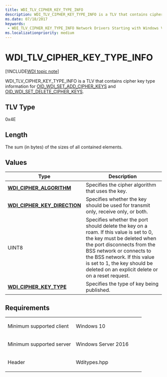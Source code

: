 ```yaml
---
title: WDI_TLV_CIPHER_KEY_TYPE_INFO
description: WDI_TLV_CIPHER_KEY_TYPE_INFO is a TLV that contains cipher key type information for OID_WDI_SET_ADD_CIPHER_KEYS and OID_WDI_SET_DELETE_CIPHER_KEYS.
ms.date: 07/18/2017
keywords:
 - WDI_TLV_CIPHER_KEY_TYPE_INFO Network Drivers Starting with Windows Vista
ms.localizationpriority: medium
---
```


# WDI\_TLV\_CIPHER\_KEY\_TYPE\_INFO

[!INCLUDE[WDI topic note](../includes/wdi-version-warning.md)]


WDI\_TLV\_CIPHER\_KEY\_TYPE\_INFO is a TLV that contains cipher key type information for [OID\_WDI\_SET\_ADD\_CIPHER\_KEYS](./oid-wdi-set-add-cipher-keys.md) and [OID\_WDI\_SET\_DELETE\_CIPHER\_KEYS](./oid-wdi-set-delete-cipher-keys.md).

## TLV Type


0x4E

## Length


The sum (in bytes) of the sizes of all contained elements.

## Values


| Type                                                                 | Description                                                                                                                                                                                                                                                                                     |
|----------------------------------------------------------------------|-------------------------------------------------------------------------------------------------------------------------------------------------------------------------------------------------------------------------------------------------------------------------------------------------|
| [**WDI\_CIPHER\_ALGORITHM**](/windows-hardware/drivers/ddi/wditypes/ne-wditypes-_wdi_cipher_algorithm)          | Specifies the cipher algorithm that uses the key.                                                                                                                                                                                                                                               |
| [**WDI\_CIPHER\_KEY\_DIRECTION**](/windows-hardware/drivers/ddi/wditypes/ne-wditypes-_wdi_cipher_key_direction) | Specifies whether the key should be used for transmit only, receive only, or both.                                                                                                                                                                                                              |
| UINT8                                                                | Specifies whether the port should delete the key on a roam. If this value is set to 0, the key must be deleted when the port disconnects from the BSS network or connects to the BSS network. If this value is set to 1, the key should be deleted on an explicit delete or on a reset request. |
| [**WDI\_CIPHER\_KEY\_TYPE**](/windows-hardware/drivers/ddi/wditypes/ne-wditypes-_wdi_cipher_key_type)           | Specifies the type of key being published.                                                                                                                                                                                                                                                      |

 

## Requirements

<table>
<colgroup>
<col width="50%" />
<col width="50%" />
</colgroup>
<tbody>
<tr class="odd">
<td><p>Minimum supported client</p></td>
<td><p>Windows 10</p></td>
</tr>
<tr class="even">
<td><p>Minimum supported server</p></td>
<td><p>Windows Server 2016</p></td>
</tr>
<tr class="odd">
<td><p>Header</p></td>
<td>Wditypes.hpp</td>
</tr>
</tbody>
</table>

 

